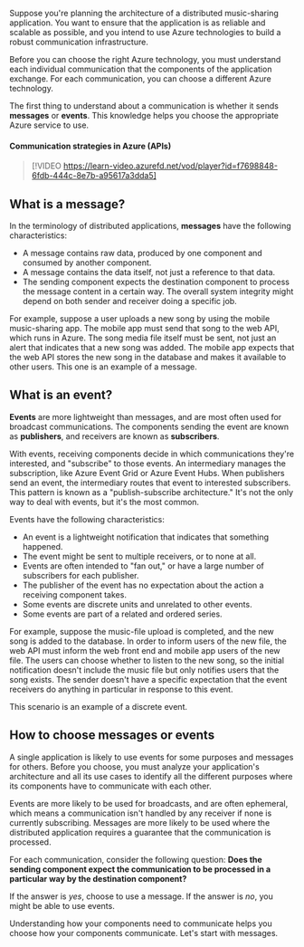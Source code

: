 Suppose you're planning the architecture of a distributed music-sharing application. You want to ensure that the application is as reliable and scalable as possible, and you intend to use Azure technologies to build a robust communication infrastructure.

Before you can choose the right Azure technology, you must understand each individual communication that the components of the application exchange. For each communication, you can choose a different Azure technology.

The first thing to understand about a communication is whether it sends **messages** or **events**. This knowledge helps you choose the appropriate Azure service to use.

#### Communication strategies in Azure (APIs)

> [!VIDEO https://learn-video.azurefd.net/vod/player?id=f7698848-6fdb-444c-8e7b-a95617a3dda5]

## What is a message?

In the terminology of distributed applications, **messages** have the following characteristics:

- A message contains raw data, produced by one component and consumed by another component.
- A message contains the data itself, not just a reference to that data.
- The sending component expects the destination component to process the message content in a certain way. The overall system integrity might depend on both sender and receiver doing a specific job.

For example, suppose a user uploads a new song by using the mobile music-sharing app. The mobile app must send that song to the web API, which runs in Azure. The song media file itself must be sent, not just an alert that indicates that a new song was added. The mobile app expects that the web API stores the new song in the database and makes it available to other users. This one is an example of a message.

## What is an event?

**Events** are more lightweight than messages, and are most often used for broadcast communications. The components sending the event are known as **publishers**, and receivers are known as **subscribers**.

With events, receiving components decide in which communications they're interested, and "subscribe" to those events. An intermediary manages the subscription, like Azure Event Grid or Azure Event Hubs. When publishers send an event, the intermediary routes that event to interested subscribers. This pattern is known as a "publish-subscribe architecture." It's not the only way to deal with events, but it's the most common.

Events have the following characteristics:

- An event is a lightweight notification that indicates that something happened.
- The event might be sent to multiple receivers, or to none at all.
- Events are often intended to "fan out," or have a large number of subscribers for each publisher.
- The publisher of the event has no expectation about the action a receiving component takes.
- Some events are discrete units and unrelated to other events.
- Some events are part of a related and ordered series.  

For example, suppose the music-file upload is completed, and the new song is added to the database. In order to inform users of the new file, the web API must inform the web front end and mobile app users of the new file. The users can choose whether to listen to the new song, so the initial notification doesn't include the music file but only notifies users that the song exists. The sender doesn't have a specific expectation that the event receivers do anything in particular in response to this event.

This scenario is an example of a discrete event.

## How to choose messages or events

A single application is likely to use events for some purposes and messages for others. Before you choose, you must analyze your application's architecture and all its use cases to identify all the different purposes where its components have to communicate with each other.

Events are more likely to be used for broadcasts, and are often ephemeral, which means a communication isn't handled by any receiver if none is currently subscribing. Messages are more likely to be used where the distributed application requires a guarantee that the communication is processed.

For each communication, consider the following question: **Does the sending component expect the communication to be processed in a particular way by the destination component?**

If the answer is _yes_, choose to use a message. If the answer is _no_, you might be able to use events.

Understanding how your components need to communicate helps you choose how your components communicate. Let's start with messages.
